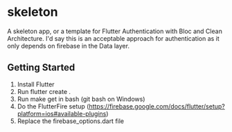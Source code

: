 # skeleton
A skeleton app, or a template for Flutter Authentication with Bloc and Clean Architecture. 
I'd say this is an acceptable approach for authentication as it only depends on firebase in the Data layer.
## Getting Started
1. Install Flutter
2. Run flutter create .
3. Run make get in bash (git bash on Windows)
4. Do the FlutterFire setup (https://firebase.google.com/docs/flutter/setup?platform=ios#available-plugins)
5. Replace the firebase_options.dart file
